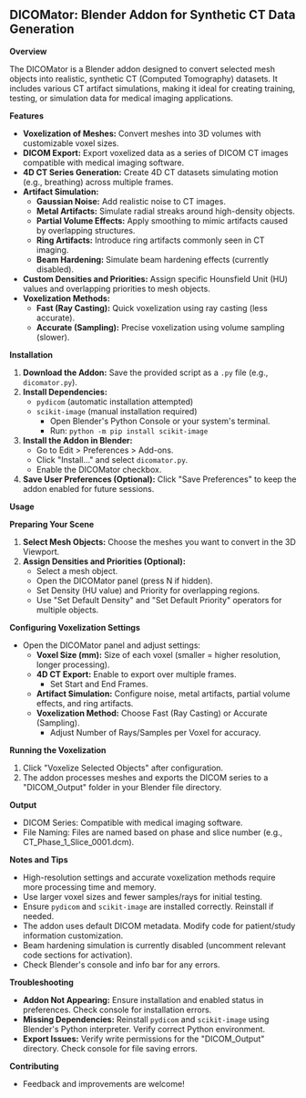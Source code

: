 
## DICOMator: Blender Addon for Synthetic CT Data Generation

**Overview**

The DICOMator is a Blender addon designed to convert selected mesh objects into realistic, synthetic CT (Computed Tomography) datasets. It includes various CT artifact simulations, making it ideal for creating training, testing, or simulation data for medical imaging applications.

**Features**

* **Voxelization of Meshes:** Convert meshes into 3D volumes with customizable voxel sizes.
* **DICOM Export:** Export voxelized data as a series of DICOM CT images compatible with medical imaging software.
* **4D CT Series Generation:** Create 4D CT datasets simulating motion (e.g., breathing) across multiple frames.
* **Artifact Simulation:**
    * **Gaussian Noise:** Add realistic noise to CT images.
    * **Metal Artifacts:** Simulate radial streaks around high-density objects.
    * **Partial Volume Effects:** Apply smoothing to mimic artifacts caused by overlapping structures.
    * **Ring Artifacts:** Introduce ring artifacts commonly seen in CT imaging.
    * **Beam Hardening:** Simulate beam hardening effects (currently disabled).
* **Custom Densities and Priorities:** Assign specific Hounsfield Unit (HU) values and overlapping priorities to mesh objects.
* **Voxelization Methods:**
    * **Fast (Ray Casting):** Quick voxelization using ray casting (less accurate).
    * **Accurate (Sampling):** Precise voxelization using volume sampling (slower).

**Installation**

1. **Download the Addon:** Save the provided script as a `.py` file (e.g., `dicomator.py`).
2. **Install Dependencies:**
    * `pydicom` (automatic installation attempted)
    * `scikit-image` (manual installation required)
        * Open Blender's Python Console or your system's terminal.
        * Run: `python -m pip install scikit-image`
3. **Install the Addon in Blender:**
    * Go to Edit > Preferences > Add-ons.
    * Click "Install..." and select `dicomator.py`.
    * Enable the DICOMator checkbox.
4. **Save User Preferences (Optional):** Click "Save Preferences" to keep the addon enabled for future sessions.

**Usage**

**Preparing Your Scene**

1. **Select Mesh Objects:** Choose the meshes you want to convert in the 3D Viewport.
2. **Assign Densities and Priorities (Optional):**
    * Select a mesh object.
    * Open the DICOMator panel (press N if hidden).
    * Set Density (HU value) and Priority for overlapping regions.
    * Use "Set Default Density" and "Set Default Priority" operators for multiple objects.

**Configuring Voxelization Settings**

* Open the DICOMator panel and adjust settings:
    * **Voxel Size (mm):** Size of each voxel (smaller = higher resolution, longer processing).
    * **4D CT Export:** Enable to export over multiple frames.
        * Set Start and End Frames.
    * **Artifact Simulation:** Configure noise, metal artifacts, partial volume effects, and ring artifacts.
    * **Voxelization Method:** Choose Fast (Ray Casting) or Accurate (Sampling).
        * Adjust Number of Rays/Samples per Voxel for accuracy.

**Running the Voxelization**

1. Click "Voxelize Selected Objects" after configuration.
2. The addon processes meshes and exports the DICOM series to a "DICOM_Output" folder in your Blender file directory.

**Output**

* DICOM Series: Compatible with medical imaging software.
* File Naming: Files are named based on phase and slice number (e.g., CT_Phase_1_Slice_0001.dcm).

**Notes and Tips**

* High-resolution settings and accurate voxelization methods require more processing time and memory.
* Use larger voxel sizes and fewer samples/rays for initial testing.
* Ensure `pydicom` and `scikit-image` are installed correctly. Reinstall if needed.
* The addon uses default DICOM metadata. Modify code for patient/study information customization.
* Beam hardening simulation is currently disabled (uncomment relevant code sections for activation).
* Check Blender's console and info bar for any errors.

**Troubleshooting**

* **Addon Not Appearing:** Ensure installation and enabled status in preferences. Check console for installation errors.
* **Missing Dependencies:** Reinstall `pydicom` and `scikit-image` using Blender's Python interpreter. Verify correct Python environment.
* **Export Issues:** Verify write permissions for the "DICOM_Output" directory. Check console for file saving errors.

**Contributing**

* Feedback and improvements are welcome!
